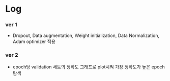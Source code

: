 
# Log

### ver 1 
+ Dropout, Data augmentation, Weight initialization, Data Normalization, Adam optimizer 적용


### ver 2 
+ epoch당 validation 세트의 정확도 그래프로 plot시켜 가장 정확도가 높은 epoch 탐색
